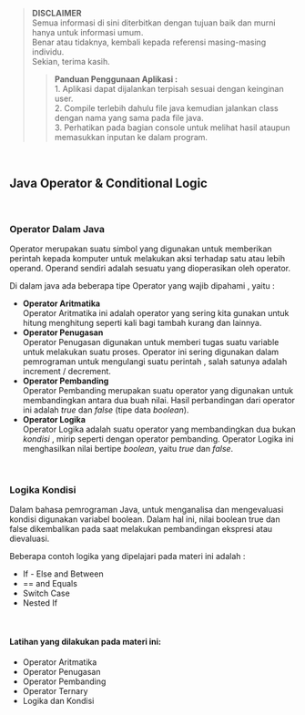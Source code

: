 >**DISCLAIMER**\
>Semua informasi di sini diterbitkan dengan tujuan baik dan murni hanya untuk informasi umum.\
>Benar atau tidaknya, kembali kepada referensi masing-masing individu.\
>Sekian, terima kasih.
>
>>**Panduan Penggunaan Aplikasi :**\
>		1. Aplikasi dapat dijalankan terpisah sesuai dengan keinginan user.\
>		2. Compile terlebih dahulu file java kemudian jalankan class dengan nama yang sama pada file java.\
>		3. Perhatikan pada bagian console untuk melihat hasil ataupun memasukkan inputan ke dalam program.

&nbsp;
## Java Operator & Conditional Logic

&nbsp;
### Operator Dalam Java
Operator merupakan suatu simbol yang digunakan untuk memberikan perintah kepada komputer untuk melakukan aksi terhadap satu atau lebih operand. Operand sendiri adalah sesuatu yang dioperasikan oleh operator.

Di dalam java ada beberapa tipe Operator yang wajib dipahami , yaitu :
- **Operator Aritmatika**\
Operator Aritmatika ini adalah operator yang sering kita gunakan untuk hitung menghitung seperti kali bagi tambah kurang dan lainnya.
- **Operator Penugasan**\
Operator Penugasan digunakan untuk memberi tugas suatu variable untuk melakukan suatu proses. Operator ini sering digunakan dalam pemrograman untuk mengulangi suatu perintah , salah satunya adalah increment / decrement.
- **Operator Pembanding**\
Operator Pembanding merupakan suatu operator yang digunakan untuk membandingkan antara dua buah nilai. Hasil perbandingan dari operator ini adalah *true* dan *false* (tipe data *boolean*).
- **Operator Logika**\
Operator Logika adalah suatu operator yang membandingkan dua bukan *kondisi* , mirip seperti dengan operator pembanding. Operator Logika ini menghasilkan nilai bertipe *boolean*, yaitu *true* dan *false*.

&nbsp;
### Logika Kondisi
Dalam bahasa pemrograman Java, untuk menganalisa dan mengevaluasi kondisi digunakan variabel boolean. Dalam hal ini, nilai boolean true dan false dikembalikan pada saat melakukan pembandingan ekspresi atau dievaluasi.

Beberapa contoh logika yang dipelajari pada materi ini adalah :
- If - Else and Between
- == and Equals
- Switch Case
- Nested If

&nbsp;
#### Latihan yang dilakukan pada materi ini:
- Operator Aritmatika
- Operator Penugasan
- Operator Pembanding
- Operator Ternary
- Logika dan Kondisi

&nbsp;
